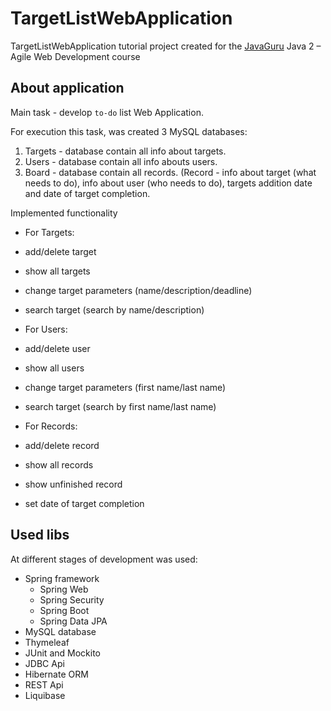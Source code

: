 # TargetListWebApplication

TargetListWebApplication tutorial project created for the [JavaGuru](https://javaguru.lv/) Java 2 – Agile Web Development course

## About application
Main task - develop `to-do` list Web Application.

For execution this task, was created 3 MySQL databases:
1) Targets - database contain all info about targets.
2) Users - database contain all info abouts users.
3) Board - database contain all records. (Record - info about target (what needs to do), info about user (who needs to do), targets addition date and date of target completion.

Implemented functionality
* For Targets:
 * add/delete target
 * show all targets
 * change target parameters (name/description/deadline)
 * search target (search by name/description)

* For Users:
 * add/delete user
 * show all users
 * change target parameters (first name/last name)
 * search target (search by first name/last name)

* For Records:
 * add/delete record
 * show all records
 * show unfinished record 
 * set date of target completion
  
## Used libs

At different stages of development was used:

* Spring framework
  * Spring Web
  * Spring Security
  * Spring Boot 
  * Spring Data JPA  
* MySQL database
* Thymeleaf  
* JUnit and Mockito  
* JDBC Api
* Hibernate ORM
* REST Api
* Liquibase
